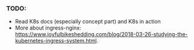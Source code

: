 ### TODO:
- Read K8s docs (especially concept part) and K8s in action
- More about ingress-nginx: https://www.joyfulbikeshedding.com/blog/2018-03-26-studying-the-kubernetes-ingress-system.html.  
